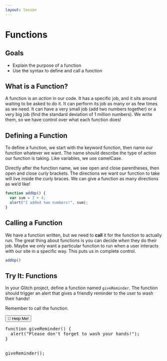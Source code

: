 ```yaml
---
layout: lesson
---
```


# Functions

## Goals

- Explain the purpose of a function
- Use the syntax to define and call a function

## What is a Function?

A function is an _action_ in our code. It has a specific job, and it sits around waiting to be asked to do it. It can perform its job as many or as few times as we need. It can have a very small job (add two numbers together) or a very big job (find the standard deviation of 1 million numbers). We write them, so we have control over what each function does!

## Defining a Function

To define a function, we start with the keyword function, then name our function whatever we want. The name should describe the type of action our function is taking. Like variables, we use camelCase.

Directly after the function name, we see open and close parentheses, then open and close curly brackets. The directions we want our function to take will live inside the curly braces. We can give a function as many directions as we’d like!

```js
function addUp() {
  var sum = 3 + 4;
  alert("I added two numbers!", sum);
}
```
## Calling a Function

We have a function written, but we need to **call** it for the function to actually run. The great thing about functions is you can decide _when_ they do their job. Maybe we only want a particular function to run when a user interacts with our site in a specific way. This puts us in complete control.

```js
addUp()
```

<div class="try-it-new">
  <h2>Try It: Functions</h2>
  <p>In your Glitch project, define a function named <code class="try-it-code">giveReminder</code>. The function should trigger an alert that gives a friendly reminder to the user to wash their hands!</p>
  <p>Remember to call the function.</p>

  <div class="help-container">
    <button class="help-click">🤚 Help Me!</button>
    <div class="help-toggle">
    <pre>function giveReminder() {
  alert("Please don't forget to wash your hands!");
}

giveReminder();</pre>
  </div>
</div>
